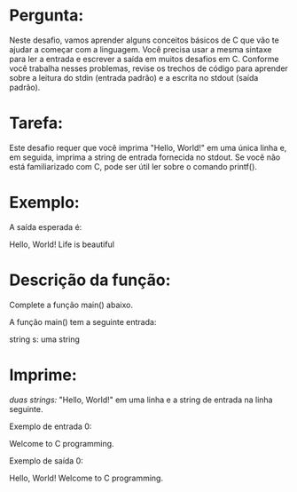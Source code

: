 # Pergunta:

Neste desafio, vamos aprender alguns conceitos básicos de C que vão te ajudar a começar com a linguagem. Você precisa usar a mesma sintaxe para ler a entrada e escrever a saída em muitos desafios em C. Conforme você trabalha nesses problemas, revise os trechos de código para aprender sobre a leitura do stdin (entrada padrão) e a escrita no stdout (saída padrão).

# Tarefa:

Este desafio requer que você imprima "Hello, World!" em uma única linha e, em seguida, imprima a string de entrada fornecida no stdout. Se você não está familiarizado com C, pode ser útil ler sobre o comando printf().

# Exemplo:

A saída esperada é:

Hello, World!
Life is beautiful

# Descrição da função:

Complete a função main() abaixo.

A função main() tem a seguinte entrada:

string s: uma string

# Imprime:

*duas strings:* "Hello, World!" em uma linha e a string de entrada na linha seguinte.

Exemplo de entrada 0:

Welcome to C programming.

Exemplo de saída 0:

Hello, World!
Welcome to C programming.